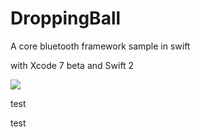 # DroppingBall

A core bluetooth framework sample in swift

with Xcode 7 beta and Swift 2

![](out.gif)

test

test

